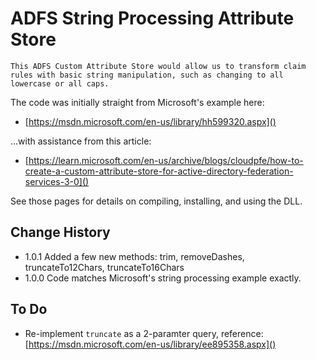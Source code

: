 ADFS String Processing Attribute Store
======================================

    This ADFS Custom Attribute Store would allow us to transform claim rules with basic string manipulation, such as changing to all lowercase or all caps.
    
The code was initially straight from Microsoft's example here:

* [https://msdn.microsoft.com/en-us/library/hh599320.aspx]()

...with assistance from this article:

* [https://learn.microsoft.com/en-us/archive/blogs/cloudpfe/how-to-create-a-custom-attribute-store-for-active-directory-federation-services-3-0]()

See those pages for details on compiling, installing, and using the DLL.

## Change History ##
 
 - 1.0.1 Added a few new methods: trim, removeDashes, truncateTo12Chars, truncateTo16Chars
 - 1.0.0 Code matches Microsoft's string processing example exactly.
 
## To Do ##

 - Re-implement `truncate` as a 2-paramter query, reference: [https://msdn.microsoft.com/en-us/library/ee895358.aspx]()

